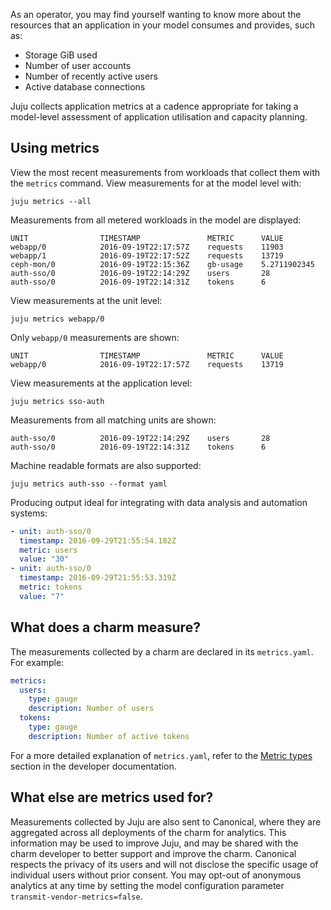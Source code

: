 As an operator, you may find yourself wanting to know more about the resources that an application in your model consumes and provides, such as:

-   Storage GiB used
-   Number of user accounts
-   Number of recently active users
-   Active database connections

Juju collects application metrics at a cadence appropriate for taking a model-level assessment of application utilisation and capacity planning.

<h2 id="heading--using-metrics">Using metrics</h2>

View the most recent measurements from workloads that collect them with the `metrics` command. View measurements for at the model level with:

``` text
juju metrics --all
```

Measurements from all metered workloads in the model are displayed:

``` text
UNIT                TIMESTAMP               METRIC      VALUE
webapp/0            2016-09-19T22:17:57Z    requests    11903
webapp/1            2016-09-19T22:17:52Z    requests    13719
ceph-mon/0          2016-09-19T22:15:36Z    gb-usage    5.2711902345
auth-sso/0          2016-09-19T22:14:29Z    users       28
auth-sso/0          2016-09-19T22:14:31Z    tokens      6
```

View measurements at the unit level:

``` text
juju metrics webapp/0
```

Only `webapp/0` measurements are shown:

``` text
UNIT                TIMESTAMP               METRIC      VALUE
webapp/0            2016-09-19T22:17:57Z    requests    13719
```

View measurements at the application level:

``` text
juju metrics sso-auth
```

Measurements from all matching units are shown:

``` text
auth-sso/0          2016-09-19T22:14:29Z    users       28
auth-sso/0          2016-09-19T22:14:31Z    tokens      6
```

Machine readable formats are also supported:

``` text
juju metrics auth-sso --format yaml
```

Producing output ideal for integrating with data analysis and automation systems:

``` yaml
- unit: auth-sso/0
  timestamp: 2016-09-29T21:55:54.182Z
  metric: users
  value: "30"
- unit: auth-sso/0
  timestamp: 2016-09-29T21:55:53.319Z
  metric: tokens
  value: "7"
```

<h2 id="heading--what-does-a-charm-measure">What does a charm measure?</h2>

The measurements collected by a charm are declared in its `metrics.yaml`. For example:

``` yaml
metrics:
  users:
    type: gauge
    description: Number of users
  tokens:
    type: gauge
    description: Number of active tokens
```

For a more detailed explanation of `metrics.yaml`, refer to the [Metric types](/t/metric-collecting-charms/1125#heading--metric-types) section in the developer documentation.

<h2 id="heading--what-else-are-metrics-used-for">What else are metrics used for?</h2>

Measurements collected by Juju are also sent to Canonical, where they are aggregated across all deployments of the charm for analytics. This information may be used to improve Juju, and may be shared with the charm developer to better support and improve the charm. Canonical respects the privacy of its users and will not disclose the specific usage of individual users without prior consent. You may opt-out of anonymous analytics at any time by setting the model configuration parameter `transmit-vendor-metrics=false`.

<!-- LINKS -->
